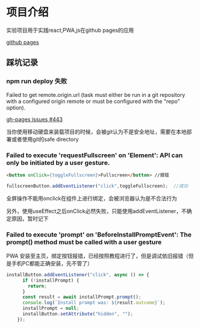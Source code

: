 # 项目介绍

实验项目用于实践react,PWA,js在github pages的应用

[github pages](https://severinzhong.github.io/githubpage/)

## 踩坑记录

### npm run deploy 失败

Failed to get remote.origin.url (task must either be run in a git repository with a configured origin remote or must be configured with the "repo" option).

[gh-pages issues #443](https://github.com/tschaub/gh-pages/issues/443)

当你使用移动硬盘来装载项目的时候，会被git认为不是安全地址，需要在本地部署或者使用git的safe directory

### Failed to execute 'requestFullscreen' on 'Element': API can only be initiated by a user gesture.

```html
<button onClick={toggleFullscreen}>Fullscreen</button> //报错
```

```js
fullscreenButton.addEventListener("click",toggleFullscreen);  //成功
```

全屏操作不能用onclick在组件上进行绑定，会被浏览器认为是不合法行为

另外，使用useEffect之后onClick必然失败，只能使用addEventListener，不确定原因，暂时记下

### Failed to execute 'prompt' on 'BeforeInstallPromptEvent': The prompt() method must be called with a user gesture

PWA 安装至主页，绑定按钮报错，已经按照教程进行了，但是调试依旧报错（但是手机PC都能正确安装，先不管了）

```js
installButton.addEventListener("click", async () => {
      if (!installPrompt) {
        return;
      }
      const result = await installPrompt.prompt();
      console.log(`Install prompt was: ${result.outcome}`);
      installPrompt = null;
      installButton.setAttribute("hidden", "");
    });
```